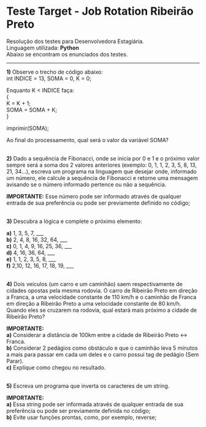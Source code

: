 # Teste Target - Job Rotation Ribeirão Preto

Resolução dos testes para Desenvolvedora Estagiária.<br>
Linguagem utilizada: <strong>Python</strong><br>
Abaixo se encontram os enunciados dos testes.<br>
___

<strong>1)</strong> Observe o trecho de código abaixo: <br>
int INDICE = 13, SOMA = 0, K = 0;

Enquanto K < INDICE faça: <br>
{ <br>
K = K + 1; <br>
SOMA = SOMA + K;<br>
}

imprimir(SOMA);

Ao final do processamento, qual será o valor da variável SOMA? <br><br>

<strong>2)</strong> Dado a sequência de Fibonacci, onde se inicia por 0 e 1 e o próximo valor sempre será a soma dos 2 valores anteriores (exemplo: 0, 1, 1, 2, 3, 5, 8, 13, 21, 34...), escreva um programa na linguagem que desejar onde, informado um número, ele calcule a sequência de Fibonacci e retorne uma mensagem avisando se o número informado pertence ou não a sequência.

<strong>IMPORTANTE:</strong> Esse número pode ser informado através de qualquer entrada de sua preferência ou pode ser previamente definido no código;<br><br>

<strong>3)</strong> Descubra a lógica e complete o próximo elemento:

<strong>a)</strong> 1, 3, 5, 7, ___ <br>
<strong>b)</strong> 2, 4, 8, 16, 32, 64, ___ <br>
<strong>c)</strong> 0, 1, 4, 9, 16, 25, 36, ___ <br>
<strong>d)</strong> 4, 16, 36, 64, ___ <br>
<strong>e)</strong> 1, 1, 2, 3, 5, 8, ___ <br>
<strong>f)</strong> 2,10, 12, 16, 17, 18, 19, ___ <br><br>

<strong>4)</strong> Dois veículos (um carro e um caminhão) saem respectivamente de cidades opostas pela mesma rodovia. O carro de Ribeirão Preto em direção a Franca, a uma velocidade constante de 110 km/h e o caminhão de Franca em direção a Ribeirão Preto a uma velocidade constante de 80 km/h. Quando eles se cruzarem na rodovia, qual estará mais próximo a cidade de Ribeirão Preto?

<strong>IMPORTANTE:</strong><br>
<strong>a)</strong> Considerar a distância de 100km entre a cidade de Ribeirão Preto <-> Franca.<br>
<strong>b)</strong> Considerar 2 pedágios como obstáculo e que o caminhão leva 5 minutos a mais para passar em cada um deles e o carro possui tag de pedágio (Sem Parar).<br>
<strong>c)</strong> Explique como chegou no resultado.<br><br>

<strong>5)</strong> Escreva um programa que inverta os caracteres de um string.

<strong>IMPORTANTE:</strong><br>
<strong>a)</strong> Essa string pode ser informada através de qualquer entrada de sua preferência ou pode ser previamente definida no código; <br>
<strong>b)</strong> Evite usar funções prontas, como, por exemplo, reverse;
